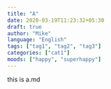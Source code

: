 ```yaml
---
title: "A"
date: 2020-03-19T11:23:32+05:30
draft: true
author: "Mike"
language: "English"
tags: ["tag1", "tag2", "tag3"]
categories: ["cat1"]
moods: ["happy", "superhappy"]
---
```



this is a.md


